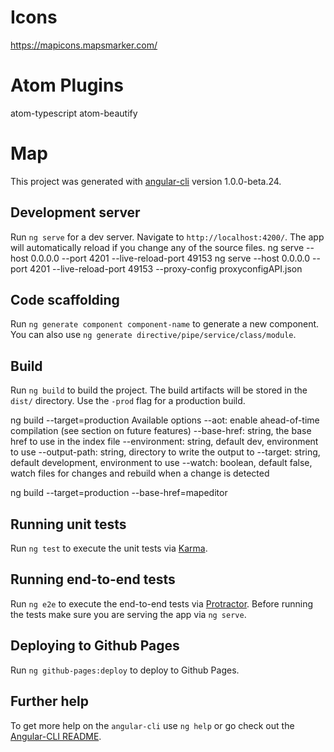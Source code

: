 # Icons

https://mapicons.mapsmarker.com/

# Atom Plugins

  atom-typescript
  atom-beautify

# Map

This project was generated with [angular-cli](https://github.com/angular/angular-cli) version 1.0.0-beta.24.

## Development server
Run `ng serve` for a dev server. Navigate to `http://localhost:4200/`. The app will automatically reload if you change any of the source files.
ng serve --host 0.0.0.0 --port 4201 --live-reload-port 49153
ng serve --host 0.0.0.0 --port 4201 --live-reload-port 49153 --proxy-config proxyconfigAPI.json

## Code scaffolding

Run `ng generate component component-name` to generate a new component. You can also use `ng generate directive/pipe/service/class/module`.

## Build

Run `ng build` to build the project. The build artifacts will be stored in the `dist/` directory. Use the `-prod` flag for a production build.

ng build --target=production
Available options
    --aot: enable ahead-of-time compilation (see section on future features)
    --base-href: string, the base href to use in the index file
    --environment: string, default dev, environment to use
    --output-path: string, directory to write the output to
    --target: string, default development, environment to use
    --watch: boolean, default false, watch files for changes and rebuild when a change is detected

ng build --target=production --base-href=mapeditor

## Running unit tests

Run `ng test` to execute the unit tests via [Karma](https://karma-runner.github.io).

## Running end-to-end tests

Run `ng e2e` to execute the end-to-end tests via [Protractor](http://www.protractortest.org/).
Before running the tests make sure you are serving the app via `ng serve`.

## Deploying to Github Pages

Run `ng github-pages:deploy` to deploy to Github Pages.

## Further help

To get more help on the `angular-cli` use `ng help` or go check out the [Angular-CLI README](https://github.com/angular/angular-cli/blob/master/README.md).
